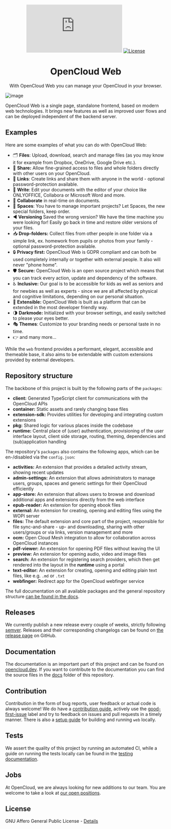 <div align=center>

[![Matrix](https://img.shields.io/matrix/opencloud%3Amatrix.org?logo=matrix)](https://app.element.io/#/room/#opencloud:matrix.org)
[![License](https://img.shields.io/badge/License-AGPL%20v3-blue.svg)](https://www.gnu.org/licenses/agpl-3.0)

# OpenCloud Web

With OpenCloud Web you can manage your OpenCloud in your browser.

</div>

![image](https://github.com/user-attachments/assets/f7d0b419-674c-44b5-aa30-1dd6b6d029de)

OpenCloud Web is a single page, standalone frontend, based on modern web technologies. It brings new features as well as improved user flows and can be deployed independent of the backend server.

## Examples

Here are some examples of what you can do with OpenCloud Web:

- 🗂 **Files**: Upload, download, search and manage files (as you may know it for example from Dropbox, OneDrive, Google Drive etc.).
- 👥 **Share:** Allow fine-grained access to files and whole folders directly with other users on your OpenCloud.
- 🔗 **Links**: Create links and share them with anyone in the world - optional password-protection available.
- 📝 **Write**: Edit your documents with the editor of your choice like ONLYOFFICE, Collabora or Microsoft Word and more.
- 🤝 **Collaborate** in real-time on documents.
- 🚀 **Spaces**: You have to manage important projects? Let Spaces, the new special folders, keep order.
- ◀️ **Versioning** Saved the wrong version? We have the time machine you were looking for! Easily go back in time and restore older versions of your files.
- 📥 **Drop-folders:** Collect files from other people in one folder via a simple link, ex. homework from pupils or photos from your family - optional password-protection available.
- 🔒 **Privacy first:** OpenCloud Web is GDPR compliant and can both be used completely internally or together with external people. It also will never "phone home".
- 🛡 **Secure:** OpenCloud Web is an open source project which means that you can track every action, update and dependency of the software.
- ♿ **Inclusive:** Our goal is to be accessible for kids as well as seniors and for newbies as well as experts - since we are all affected by physical and cognitive limitations, depending on our personal situation.
- 🧩 **Extensible:** OpenCloud Web is built as a platform that can be extended in the most developer friendly way.
- 🌗 **Darkmode:** Initialized with your browser settings, and easily switched to please your eyes better.
- 🎭 **Themes**: Customize to your branding needs or personal taste in no time.
- 👉 and many more...

While the `web` frontend provides a performant, elegant, accessible and themeable base, it also aims to be extendable with custom extensions provided by external developers.

## Repository structure

The backbone of this project is built by the following parts of the `packages`:

- **client:** Generated TypeScript client for communications with the OpenCloud APIs
- **container:** Static assets and rarely changing base files
- **extension-sdk:** Provides utilities for developing and integrating custom extensions
- **pkg:** Shared logic for various places inside the codebase
- **runtime:** Central place of (user) authentication, provisioning of the user interface layout, client side storage, routing, theming, dependencies and (sub)application handling

The repository's `packages` also contains the following apps, which can be en-/disabled via the `config.json`:

- **activities:** An extension that provides a detailed activity stream, showing recent updates
- **admin-settings:** An extension that allows administrators to manage users, groups, spaces and generic settings for their OpenCloud efficiently
- **app-store:** An extension that allows users to browse and download additional apps and extensions directly from the web interface
- **epub-reader:** An extension for opening ebook files
- **external:** An extension for creating, opening and editing files using the WOPI server
- **files:** The default extension and core part of the project, responsible for file sync-and-share - up- and downloading, sharing with other users/groups or via links, version management and more
- **ocm:** Open Cloud Mesh integration to allow for collaboration across OpenCloud instances
- **pdf-viewer:** An extension for opening PDF files without leaving the UI
- **preview:** An extension for opening audio, video and image files
- **search:** An extension for registering search providers, which then get rendered into the layout in the **runtime** using a portal
- **text-editor:** An extension for creating, opening and editing plain text files, like e.g. `.md` or `.txt`
- **webfinger:** Redirect app for the OpenCloud webfinger service

The full documentation on all available packages and the general repository structure [can be found in the docs](https://docs.opencloud.eu/clients/web/development/repo-structure/).

## Releases

We currently publish a new release every couple of weeks, strictly following [semver](https://semver.org/). Releases and their corresponding changelogs can be found on [the release page](https://github.com/opencloud-eu/web/releases) on GitHub.

## Documentation

The documentation is an important part of this project and can be found on [opencloud.dev](https://docs.opencloud.eu/clients/web).
If you want to contribute to the documentation you can find the source files in the [docs](https://github.com/opencloud-eu/web/tree/main/docs) folder of this repository.

## Contribution

Contribution in the form of bug reports, user feedback or actual code is always welcome! We do have a [contribution guide](https://github.com/opencloud-eu/web/blob/main/.github/CONTRIBUTING.md), actively use the [good-first-issue](https://github.com/opencloud-eu/web/issues?q=is%3Aopen+is%3Aissue+label%3A%22good%20first%20issue%22) label and try to feedback on issues and pull requests in a timely manner. There is also a [setup guide](https://docs.opencloud.eu/clients/web/getting-started/) for building and running `web` locally.

## Tests

We assert the quality of this project by running an automated CI, while a guide on running the tests locally can be found in the [testing documentation](https://docs.opencloud.eu/clients/web/testing/testing/).

## Jobs

At OpenCloud, we are always looking for new additions to our team. You are welcome to take a look at [our open positions](https://www.heinlein-support.de/jobs).

## License

GNU Affero General Public License - [Details](https://github.com/opencloud-eu/web/blob/main/LICENSE)
